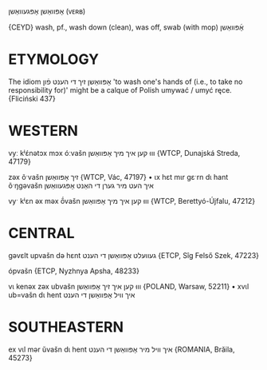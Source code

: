 אָפּוואַשן
אָפּגעוואַשן
(ᴠᴇʀʙ)

{CEYD}
wash, pf., wash down (clean), was off, swab (with mop) אָ֜פּוואַשן

ETYMOLOGY
===========
The idiom אָפּוואַשן זיך די הענט פֿון 'to wash one's hands of (i.e., to take no responsibility for)' might be a calque of Polish umywać / umyć ręce.
{Fliciński 437}

WESTERN
========

vyː kʲɛ́nətɔx mɔx óːvašn וווּ קען איך מיך אָפּוואַשן {WTCP, Dunajská Streda, 47179}

zəx õˑvašn זיך אָפּוואַשן {WTCP, Vác, 47197}
	•	ɩx hɛt mɩr gɛˑrn dɩ hant õˑŋgəvašn איך העט מיר גערן די האַנט אָפּגעוואַשן

vyˑ kʲɛn əx məx ṍvašn וווּ קען איך מיך אָפּוואַשן {WTCP, Berettyó-Újfalu, 47212}

CENTRAL
========

gəvɛlt upvašn də hɛnt געוועלט אָפּוואַשן די הענט {ETCP, Sîg Felső Szek, 47223}

ópvašn {ETCP, Nyzhnya Apsha, 48233}

vɩ kenəx zəx ubvašn וווּ קען איך זיך אָפּוואַשן {POLAND, Warsaw, 52211}
	•	xvɩl ub=vašn dɩ hent איך וויל אָפּוואַשן די הענט

SOUTHEASTERN
==============

ex vɩl mər ŭvašn dɩ hent איך וויל מיר אָפּוואַשן די הענט {ROMANIA, Brăila, 45273}

